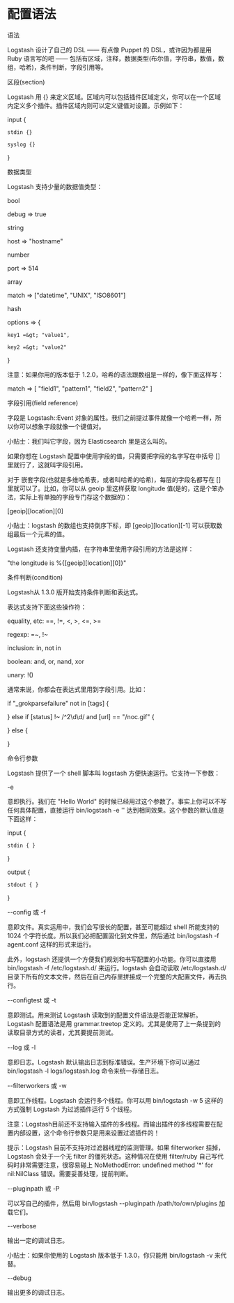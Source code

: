 # 配置语法

语法

Logstash 设计了自己的 DSL —— 有点像 Puppet 的 DSL，或许因为都是用 Ruby 语言写的吧 —— 包括有区域，注释，数据类型\(布尔值，字符串，数值，数组，哈希\)，条件判断，字段引用等。



区段\(section\)

Logstash 用 {} 来定义区域。区域内可以包括插件区域定义，你可以在一个区域内定义多个插件。插件区域内则可以定义键值对设置。示例如下：



input {

    stdin {}

    syslog {}

}

数据类型

Logstash 支持少量的数据值类型：



bool

debug =&gt; true

string

host =&gt; "hostname"

number

port =&gt; 514

array

match =&gt; \["datetime", "UNIX", "ISO8601"\]

hash

options =&gt; {

    key1 =&gt; "value1",

    key2 =&gt; "value2"

}

注意：如果你用的版本低于 1.2.0，哈希的语法跟数组是一样的，像下面这样写：



match =&gt; \[ "field1", "pattern1", "field2", "pattern2" \]

字段引用\(field reference\)

字段是 Logstash::Event 对象的属性。我们之前提过事件就像一个哈希一样，所以你可以想象字段就像一个键值对。



小贴士：我们叫它字段，因为 Elasticsearch 里是这么叫的。



如果你想在 Logstash 配置中使用字段的值，只需要把字段的名字写在中括号 \[\] 里就行了，这就叫字段引用。



对于 嵌套字段\(也就是多维哈希表，或者叫哈希的哈希\)，每层的字段名都写在 \[\] 里就可以了。比如，你可以从 geoip 里这样获取 longitude 值\(是的，这是个笨办法，实际上有单独的字段专门存这个数据的\)：



\[geoip\]\[location\]\[0\]

小贴士：logstash 的数组也支持倒序下标，即 \[geoip\]\[location\]\[-1\] 可以获取数组最后一个元素的值。



Logstash 还支持变量内插，在字符串里使用字段引用的方法是这样：



"the longitude is %{\[geoip\]\[location\]\[0\]}"

条件判断\(condition\)

Logstash从 1.3.0 版开始支持条件判断和表达式。



表达式支持下面这些操作符：



equality, etc: ==, !=, &lt;, &gt;, &lt;=, &gt;=

regexp: =~, !~

inclusion: in, not in

boolean: and, or, nand, xor

unary: !\(\)

通常来说，你都会在表达式里用到字段引用。比如：



if "\_grokparsefailure" not in \[tags\] {

} else if \[status\] !~ /^2\d\d/ and \[url\] == "/noc.gif" {

} else {

}

命令行参数

Logstash 提供了一个 shell 脚本叫 logstash 方便快速运行。它支持一下参数：



-e

意即执行。我们在 "Hello World" 的时候已经用过这个参数了。事实上你可以不写任何具体配置，直接运行 bin/logstash -e '' 达到相同效果。这个参数的默认值是下面这样：



input {

    stdin { }

}

output {

    stdout { }

}

--config 或 -f

意即文件。真实运用中，我们会写很长的配置，甚至可能超过 shell 所能支持的 1024 个字符长度。所以我们必把配置固化到文件里，然后通过 bin/logstash -f agent.conf 这样的形式来运行。



此外，logstash 还提供一个方便我们规划和书写配置的小功能。你可以直接用 bin/logstash -f /etc/logstash.d/ 来运行。logstash 会自动读取 /etc/logstash.d/ 目录下所有的文本文件，然后在自己内存里拼接成一个完整的大配置文件，再去执行。



--configtest 或 -t

意即测试。用来测试 Logstash 读取到的配置文件语法是否能正常解析。Logstash 配置语法是用 grammar.treetop 定义的。尤其是使用了上一条提到的读取目录方式的读者，尤其要提前测试。



--log 或 -l

意即日志。Logstash 默认输出日志到标准错误。生产环境下你可以通过 bin/logstash -l logs/logstash.log 命令来统一存储日志。



--filterworkers 或 -w

意即工作线程。Logstash 会运行多个线程。你可以用 bin/logstash -w 5 这样的方式强制 Logstash 为过滤插件运行 5 个线程。



注意：Logstash目前还不支持输入插件的多线程。而输出插件的多线程需要在配置内部设置，这个命令行参数只是用来设置过滤插件的！



提示：Logstash 目前不支持对过滤器线程的监测管理。如果 filterworker 挂掉，Logstash 会处于一个无 filter 的僵死状态。这种情况在使用 filter/ruby 自己写代码时非常需要注意，很容易碰上 NoMethodError: undefined method '\*' for nil:NilClass 错误。需要妥善处理，提前判断。



--pluginpath 或 -P

可以写自己的插件，然后用 bin/logstash --pluginpath /path/to/own/plugins 加载它们。



--verbose

输出一定的调试日志。



小贴士：如果你使用的 Logstash 版本低于 1.3.0，你只能用 bin/logstash -v 来代替。



--debug

输出更多的调试日志。





